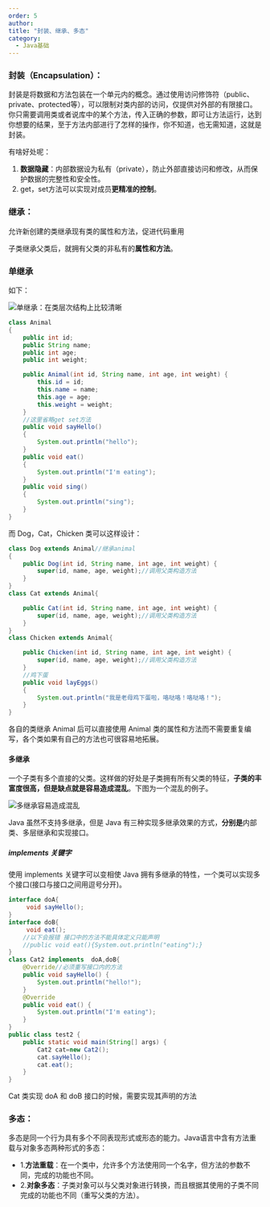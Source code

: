 ```yaml
---
order: 5
author: 
title: "封装、继承、多态"
category:
  - Java基础
---
```


### 封装（Encapsulation）：

封装是将数据和方法包装在一个单元内的概念。通过使用访问修饰符（public、private、protected等），可以限制对类内部的访问，仅提供对外部的有限接口。你只需要调用类或者说库中的某个方法，传入正确的参数，即可让方法运行，达到你想要的结果，至于方法内部进行了怎样的操作，你不知道，也无需知道，这就是封装。

有啥好处呢：

1. **数据隐藏**：内部数据设为私有（private），防止外部直接访问和修改，从而保护数据的完整性和安全性。
2. get，set方法可以实现对成员**更精准的控制**。

### 继承：

允许新创建的类继承现有类的属性和方法，促进代码重用

子类继承父类后，就拥有父类的非私有的**属性和方法**。

### 单继承

如下：

![单继承：在类层次结构上比较清晰](https://qtp-1324720525.cos.ap-shanghai.myqcloud.com/blog/extends-bigsai-bf43b473-4a05-4727-a543-c4edd44e5437.png)

```java
class Animal
{
    public int id;
    public String name;
    public int age;
    public int weight;

    public Animal(int id, String name, int age, int weight) {
        this.id = id;
        this.name = name;
        this.age = age;
        this.weight = weight;
    }
    //这里省略get set方法
    public void sayHello()
    {
        System.out.println("hello");
    }
    public void eat()
    {
        System.out.println("I'm eating");
    }
    public void sing()
    {
        System.out.println("sing");
    }
}
```

而 Dog，Cat，Chicken 类可以这样设计：

```java
class Dog extends Animal//继承animal
{
    public Dog(int id, String name, int age, int weight) {
        super(id, name, age, weight);//调用父类构造方法
    }
}
class Cat extends Animal{

    public Cat(int id, String name, int age, int weight) {
        super(id, name, age, weight);//调用父类构造方法
    }
}
class Chicken extends Animal{

    public Chicken(int id, String name, int age, int weight) {
        super(id, name, age, weight);//调用父类构造方法
    }
    //鸡下蛋
    public void layEggs()
    {
        System.out.println("我是老母鸡下蛋啦，咯哒咯！咯哒咯！");
    }
}
```

各自的类继承 Animal 后可以直接使用 Animal 类的属性和方法而不需要重复编写，各个类如果有自己的方法也可很容易地拓展。

#### 多继承

一个子类有多个直接的父类。这样做的好处是子类拥有所有父类的特征，**子类的丰富度很高，但是缺点就是容易造成混乱**。下图为一个混乱的例子。

![多继承容易造成混乱](https://qtp-1324720525.cos.ap-shanghai.myqcloud.com/blog/extends-bigsai-ab4c9fef-63be-4bba-a871-7e5fb9bf711a.png)

Java 虽然不支持多继承，但是 Java 有三种实现多继承效果的方式，**分别是**内部类、多层继承和实现接口。





##### implements 关键字

使用 implements 关键字可以变相使 Java 拥有多继承的特性，一个类可以实现多个接口(接口与接口之间用逗号分开)。

```java
interface doA{
     void sayHello();
}
interface doB{
     void eat();
    //以下会报错 接口中的方法不能具体定义只能声明
    //public void eat(){System.out.println("eating");}
}
class Cat2 implements  doA,doB{
    @Override//必须重写接口内的方法
    public void sayHello() {
        System.out.println("hello!");
    }
    @Override
    public void eat() {
        System.out.println("I'm eating");
    }
}
public class test2 {
    public static void main(String[] args) {
        Cat2 cat=new Cat2();
        cat.sayHello();
        cat.eat();
    }
}
```

Cat 类实现 doA 和 doB 接口的时候，需要实现其声明的方法

### 多态：

多态是同一个行为具有多个不同表现形式或形态的能力。Java语言中含有方法重载与对象多态两种形式的多态：

- 1.**方法重载**：在一个类中，允许多个方法使用同一个名字，但方法的参数不同，完成的功能也不同。
- 2.**对象多态**：子类对象可以与父类对象进行转换，而且根据其使用的子类不同完成的功能也不同（重写父类的方法）。

